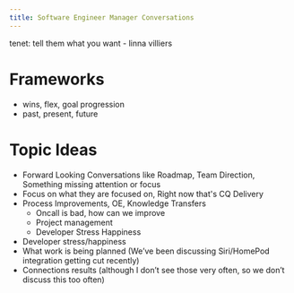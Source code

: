```yaml
---
title: Software Engineer Manager Conversations
---
```


tenet: tell them what you want - linna villiers

# Frameworks
- wins, flex, goal progression
- past, present, future

# Topic Ideas
- Forward Looking Conversations like Roadmap, Team Direction, Something missing attention or focus
- Focus on what they are focused on, Right now that's CQ Delivery
- Process Improvements, OE, Knowledge Transfers 
  - Oncall is bad, how can we improve
  - Project management
  - Developer Stress Happiness
- Developer stress/happiness
- What work is being planned (We’ve been discussing Siri/HomePod integration getting cut recently)
- Connections results (although I don’t see those very often, so we don’t discuss this too often)